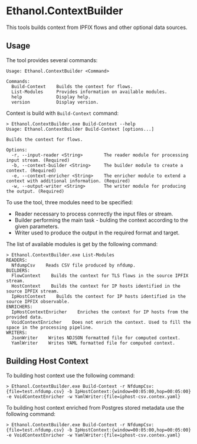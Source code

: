 # Ethanol.ContextBuilder

This tools builds context from IPFIX flows and other optional data sources.

## Usage

The tool provides several commands:

```
Usage: Ethanol.ContextBuilder <Command>

Commands:
  Build-Context    Builds the context for flows.
  List-Modules     Provides information on available modules.
  help             Display help.
  version          Display version.
```

Context is build with `Build-Context` command:

```
> Ethanol.ContextBuilder.exe Build-Context --help
Usage: Ethanol.ContextBuilder Build-Context [options...]

Builds the context for flows.

Options:
  -r, --input-reader <String>        The reader module for processing input stream. (Required)
  -b, --context-builder <String>     The builder module to create a context. (Required)
  -e, --context-enricher <String>    The enricher module to extend a context with additional information. (Required)
  -w, --output-writer <String>       The writer module for producing the output. (Required)
```

To use the tool, three modules need to be specified:

* Reader necessary to process conrrectly the input files or stream.
* Builder performing the main task - bulding the context according to the given parameters.
* Writer used to produce the output in the required format and target.

The list of available modules is get by the following command:

```
> Ethanol.ContextBuilder.exe List-Modules
READERS:
  NfdumpCsv    Reads CSV file produced by nfdump.
BUILDERS:
  FlowContext    Builds the context for TLS flows in the source IPFIX stream.
  HostContext    Builds the context for IP hosts identified in the source IPFIX stream.
  IpHostContext    Builds the context for IP hosts identified in the source IPFIX observable.
ENRICHERS:
  IpHostContextEnricher    Enriches the context for IP hosts from the provided data.
  VoidContextEnricher    Does not enrich the context. Used to fill the space in the processing pipeline.
WRITERS:
  JsonWriter    Writes NDJSON formatted file for computed context.
  YamlWriter    Writes YAML formatted file for computed context.
```


## Building Host Context

To building host context use the following command:

```
> Ethanol.ContextBuilder.exe Build-Context -r NfdumpCsv:{file=test.nfdump.csv} -b IpHostContext:{window=00:05:00,hop=00:05:00} -e VoidContextEnricher -w YamlWriter:{file=iphost-csv.contex.yaml}
```

To building host context enriched from Postgres stored metadata use the following command:

```
> Ethanol.ContextBuilder.exe Build-Context -r NfdumpCsv:{file=test.nfdump.csv} -b IpHostContext:{window=00:05:00,hop=00:05:00} -e VoidContextEnricher -w YamlWriter:{file=iphost-csv.contex.yaml}
```